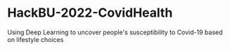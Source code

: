 # HackBU-2022-CovidHealth
Using Deep Learning to uncover people's susceptibility to Covid-19 based on lifestyle choices
